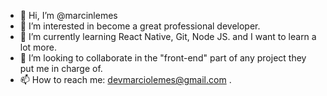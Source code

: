 - 👋 Hi, I’m @marcinlemes
- 👀 I’m interested in become a great professional developer. 
- 🌱 I’m currently learning React Native, Git, Node JS. and I want to learn a lot more.
- 💞️ I’m looking to collaborate in the "front-end" part of any project they put me in charge of.
- 📫 How to reach me: devmarciolemes@gmail.com .

<!---
marcinlemes/marcinlemes is a ✨ special ✨ repository because its `README.md` (this file) appears on your GitHub profile.
You can click the Preview link to take a look at your changes.
--->

